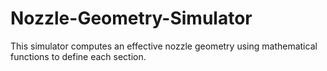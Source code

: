 # Nozzle-Geometry-Simulator
This simulator computes an effective nozzle geometry using mathematical functions to define each section.

